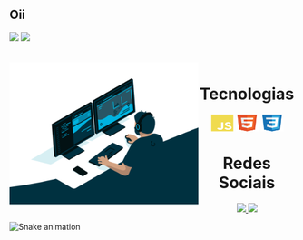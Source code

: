 ## Oii

<div>
  
  <img  height="180em" src="https://github-readme-stats.vercel.app/api?username=yasmimfg&show_icons=true&theme=radical&include_all_commits=true&count_private=true"/>
  <img height="180em" src="https://github-readme-stats.vercel.app/api/top-langs/?username=yasmimfg&layout=compact&langs_count=16&theme=radical"/>
</div>
<br>

<div  align="center"> 
  <div style="display: inline_block"><br>
    <img align="left" height="250" alt="coding-time" src="code.gif">
    <h1 align="center">Tecnologias</h1>
    <img align="center" height="30" width="40" alt="js-icon"  src="https://raw.githubusercontent.com/devicons/devicon/master/icons/javascript/javascript-plain.svg">
    <img align="center" height="30" width="40" alt="html-icon" src="https://raw.githubusercontent.com/devicons/devicon/master/icons/html5/html5-original.svg">
    <img align="center" height="30" width="40" alt="css-icon" src="https://raw.githubusercontent.com/devicons/devicon/master/icons/css3/css3-original.svg">
   </div>
    
  
  <h1 align="center">Redes Sociais</h1>
    <a href = "mailto: yasmimfg22@gmail.com">
      <img width="30" src="gmail.svg">
    </a>
    <a href = "www.linkedin.com/in/
yasmimgoncalves

">
      <img width="25" src="linkedin.svg">
    </a>
    </a>
    <a href = "[[https://www.instagram.com/devparadev/](https://www.instagram.com/yasmimffg/)](https://www.instagram.com/yasmimffg/)">
      <img width="25" src="instagram.png">
    </a>
</div>
  
![Snake animation](https://github.com/LuigiGF/LuigiGF/blob/output/github-contribution-grid-snake.svg)
